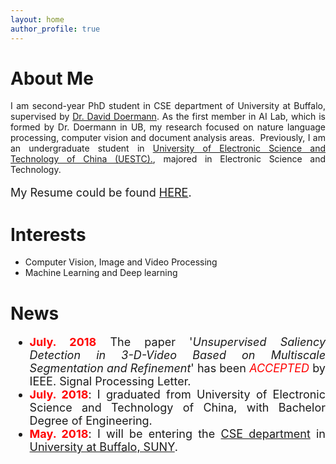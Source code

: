 ```yaml
---
layout: home
author_profile: true
---
```

# About Me

<p style="text-align:justify">
    <!-- I am a second-year PhD student advised by <a href="https://cse.buffalo.edu/~doermann/">Dr. David Doermann</a>, in <a href="https://engineering.buffalo.edu/computer-science-engineering.html">Department of Computer Science and Engineering</a>, State University of New York at Buffalo. In 2018, I recieved B.Eng in Electronic Engineering from <a href="http://en.uestc.edu.cn/">University of Electronic Science and Technology of China (UESTC).</a> -->
    I am second-year PhD student in CSE department of University at Buffalo, supervised by <a href="https://cse.buffalo.edu/~doermann/">Dr. David Doermann</a>. As the first member in AI Lab, which is formed by Dr. Doermann in UB, my research focused on nature language processing, computer vision and document analysis areas.  Previously, I am an undergraduate student in <a href="http://en.uestc.edu.cn/">University of Electronic Science and Technology of China (UESTC).</a>, majored in Electronic Science and Technology.
</p>
<p style="text-align:justify; font-size:18px">
    My Resume could be found <a href = "./assets/file/Pengyu_CV.pdf">HERE</a>.
</p>

<!-- # Educations
<ul style="font-size:18px; text-align:justify">
<li> <b>PhD, Research Assistant.</b> &nbsp;&nbsp; Aug, 2018 -- Now
<br> <i>Department of Computer Science and Engineering, University at Buffalo.</i>
</li>

<li> <b>B.Eng.</b> &nbsp;&nbsp; Sept, 2014--July, 2018
<br> <i>Electronic Sci and Tech, Uni. of Electronic Science &amp; Technology of China.</i>
</li>

</ul> -->

# Interests

* Computer Vision, Image and Video Processing
* Machine Learning and Deep learning

# News

<ul style="font-size:18px; text-align:justify">
<li style="list-style-image: url(./assets/img/new.jpg)"><b style="color:red">July. 2018</b> The paper '<i>Unsupervised Saliency Detection in 3-D-Video Based on Multiscale Segmentation and Refinement</i>' has been <font color="red"><i>ACCEPTED</i></font> by IEEE. Signal Processing Letter.</li>
<li style="list-style-image: url(./assets/img/new.jpg)"><b style="color:red">July. 2018</b>: I graduated from University of Electronic Science and Technology of China, with Bachelor Degree of Engineering.</li>
<li style="list-style-image: url(./assets/img/new.jpg)"><b style="color:red">May. 2018</b>: I will be entering the <a href="https://engineering.buffalo.edu/computer-science-engineering.html">CSE department</a> in <a href="https://www.buffalo.edu/">University at Buffalo, SUNY</a>.
</li>
</ul>

